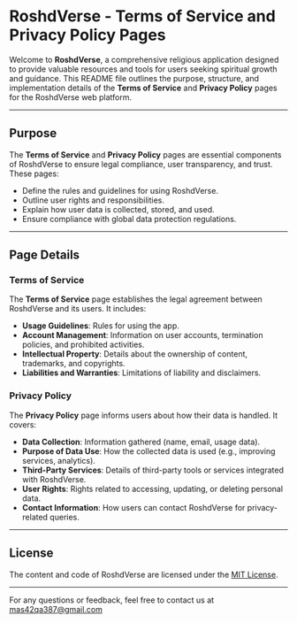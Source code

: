 # RoshdVerse - Terms of Service and Privacy Policy Pages

Welcome to **RoshdVerse**, a comprehensive religious application designed to provide valuable resources and tools for users seeking spiritual growth and guidance. This README file outlines the purpose, structure, and implementation details of the **Terms of Service** and **Privacy Policy** pages for the RoshdVerse web platform.

---

## Purpose
The **Terms of Service** and **Privacy Policy** pages are essential components of RoshdVerse to ensure legal compliance, user transparency, and trust. These pages:

- Define the rules and guidelines for using RoshdVerse.
- Outline user rights and responsibilities.
- Explain how user data is collected, stored, and used.
- Ensure compliance with global data protection regulations.

---

## Page Details

### Terms of Service
The **Terms of Service** page establishes the legal agreement between RoshdVerse and its users. It includes:

- **Usage Guidelines**: Rules for using the app.
- **Account Management**: Information on user accounts, termination policies, and prohibited activities.
- **Intellectual Property**: Details about the ownership of content, trademarks, and copyrights.
- **Liabilities and Warranties**: Limitations of liability and disclaimers.

### Privacy Policy
The **Privacy Policy** page informs users about how their data is handled. It covers:

- **Data Collection**: Information gathered (name, email, usage data).
- **Purpose of Data Use**: How the collected data is used (e.g., improving services, analytics).
- **Third-Party Services**: Details of third-party tools or services integrated with RoshdVerse.
- **User Rights**: Rights related to accessing, updating, or deleting personal data.
- **Contact Information**: How users can contact RoshdVerse for privacy-related queries.

---

## License
The content and code of RoshdVerse are licensed under the [MIT License](LICENSE). 

---

For any questions or feedback, feel free to contact us at [mas42qa387@gmail.com](mailto:mas42qa387@gmail.com)
